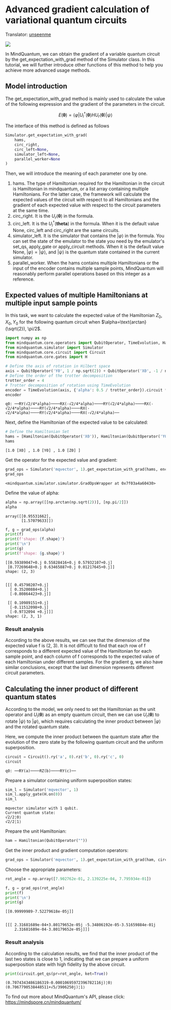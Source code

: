# Advanced gradient calculation of variational quantum circuits

Translator: [unseenme](https://gitee.com/unseenme)

<a href="https://gitee.com/mindspore/docs/blob/master/docs/mindquantum/docs/source_en/get_gradient_of_PQC_with_mindquantum.md" target="_blank"><img src="https://mindspore-website.obs.cn-north-4.myhuaweicloud.com/website-images/master/resource/_static/logo_source_en.png"></a>

In MindQuantum, we can obtain the gradient of a variable quantum circuit by the get_expectation_with_grad method of the Simulator class. In this tutorial, we will further introduce other functions of this method to help you achieve more advanced usage methods.

## Model introduction

The get_expectation_with_grad method is mainly used to calculate the value of the following expression and the gradient of the parameters in the circuit.

$$E(\boldsymbol{\theta})=\left<\varphi\right|U^\dagger_l(\boldsymbol{\theta})HU_r(\boldsymbol{\theta})\left|\psi\right>$$

The interface of this method is defined as follows

```python
Simulator.get_expectation_with_grad(
    hams,
    circ_right,
    circ_left=None,
    simulator_left=None,
    parallel_worker=None
)
```

Then, we will introduce the meaning of each parameter one by one.

1. hams. The type of Hamiltonian required for the Hamiltonian in the circuit is Hamiltonian in mindquantum, or a list array containing multiple Hamiltonians. For the latter case, the framework will calculate the expected values of the circuit with respect to all Hamiltonians and the gradient of each expected value with respect to the circuit parameters at the same time.
2. circ_right. It is the $U_r(\boldsymbol{\theta})$ in the formula.
3. circ_left. It is the $U_l^\dagger(\boldsymbol{theta})$ in the formula. When it is the default value None, circ_left and circ_right are the same circuits.
4. simulator_left. It is the simulator that contains the $\left|\varphi\right>$ in the formula. You can set the state of the emulator to the state you need by the emulator's set_qs, apply_gate or apply_circuit methods. When it is the default value None, $\left|\varphi\right>=\left|\psi\right>$, and $\left|\psi\right>$ is the quantum state contained in the current simulator.
5. parallel_worker. When the hams contains multiple Hamiltonians or the input of the encoder contains multiple sample points, MindQuantum will reasonably perform parallel operations based on this integer as a reference.

## Expected values of multiple Hamiltonians at multiple input sample points

In this task, we want to calculate the expected value of the Hamiltonian $Z_0, X_0, Y_0$ for the following quantum circuit when $\alpha=\text{arctan}(\sqrt{2}), \pi/2$.

```python
import numpy as np
from mindquantum.core.operators import QubitOperator, TimeEvolution, Hamiltonian
from mindquantum.simulator import Simulator
from mindquantum.core.circuit import Circuit
from mindquantum.core.gates import H

# Define the axis of rotation in Hilbert space
axis = QubitOperator('Y0', 1 / np.sqrt(2)) + QubitOperator('X0', -1 / np.sqrt(2))
# Define the order of the trotter decomposition
trotter_order = 4
# Trotter decomposition of rotation using TimeEvolution
encoder = TimeEvolution(axis, {'alpha': 0.5 / trotter_order}).circuit * trotter_order
encoder
```

```text
q0: ──RY(√2/4*alpha)────RX(-√2/4*alpha)────RY(√2/4*alpha)────RX(-√2/4*alpha)────RY(√2/4*alpha)────RX(-√2/4*alpha)────RY(√2/4*alpha)────RX(-√2/4*alpha)──
```

Next, define the Hamiltonian of the expected value to be calculated:

```python
# Define the Hamiltonian Set
hams = [Hamiltonian(QubitOperator('X0')), Hamiltonian(QubitOperator('Y0')), Hamiltonian(QubitOperator('Z0'))]
hams
```

```text
[1.0 [X0] , 1.0 [Y0] , 1.0 [Z0] ]
```

Get the operator for the expected value and gradient:

```python
grad_ops = Simulator('mqvector', 1).get_expectation_with_grad(hams, encoder.as_encoder(), parallel_worker=6)
grad_ops
```

```text
<mindquantum.simulator.simulator.GradOpsWrapper at 0x7f03a4a60430>
```

Define the value of alpha:

```python
alpha = np.array([[np.arctan(np.sqrt(2))], [np.pi/2]])
alpha
```

```text
array([[0.95531662],
       [1.57079633]])
```

```python
f, g = grad_ops(alpha)
print(f)
print(f'shape: {f.shape}')
print('\n')
print(g)
print(f'shape: {g.shape}')
```

```text
[[0.59389047+0.j 0.55828416+0.j 0.57932107+0.j]
 [0.77269648+0.j 0.63465887+0.j 0.01217645+0.j]]
shape: (2, 3)


[[[ 0.45790207+0.j]
  [ 0.35200884+0.j]
  [-0.80864423+0.j]]

 [[ 0.10989151+0.j]
  [-0.11512098+0.j]
  [-0.9732094 +0.j]]]
shape: (2, 3, 1)
```

### Result analysis

According to the above results, we can see that the dimension of the expected value f is (2, 3). It is not difficult to find that each row of f corresponds to a different expected value of the Hamiltonian for each sample point, and each column of f corresponds to the expected value of each Hamiltonian under different samples. For the gradient g, we also have similar conclusions, except that the last dimension represents different circuit parameters.

## Calculating the inner product of different quantum states

According to the model, we only need to set the Hamiltonian as the unit operator and $U_l(\boldsymbol{\theta})$ as an empty quantum circuit, then we can use $U_r(\boldsymbol{\theta})$ to rotate $\left|\psi\right>$ to $\left|\varphi\right>$, which requires calculating the inner product between $\left|\varphi\right>$ and the rotated quantum state.

Here, we compute the inner product between the quantum state after the evolution of the zero state by the following quantum circuit and the uniform superposition.

```python
circuit = Circuit().ry('a', 0).rz('b', 0).ry('c', 0)
circuit
```

```text
q0: ──RY(a)────RZ(b)────RY(c)──
```

Prepare a simulator containing uniform superposition states:

```python
sim_l = Simulator('mqvector', 1)
sim_l.apply_gate(H.on(0))
sim_l
```

```text
mqvector simulator with 1 qubit.
Current quantum state:
√2/2¦0⟩
√2/2¦1⟩
```

Prepare the unit Hamiltonian:

```python
ham = Hamiltonian(QubitOperator(""))
```

Get the inner product and gradient computation operators:

```python
grad_ops = Simulator('mqvector', 1).get_expectation_with_grad(ham, circuit, Circuit(), simulator_left=sim_l)
```

Choose the appropriate parameters:

```python
rot_angle = np.array([7.902762e-01, 2.139225e-04, 7.795934e-01])
```

```python
f, g = grad_ops(rot_angle)
print(f)
print('\n')
print(g)
```

```text
[[0.99999989-7.52279618e-05j]]


[[[ 2.31681689e-04+3.80179652e-05j -5.34806192e-05-3.51659884e-01j
    2.31681689e-04-3.80179652e-05j]]]
```

### Result analysis

According to the calculation results, we find that the inner product of the last two states is close to 1, indicating that we can prepare a uniform superposition state with high fidelity by the above circuit.

```python
print(circuit.get_qs(pr=rot_angle, ket=True))
```

```text
(0.7074343486186319-0.00010695972396782116j)¦0⟩
(0.7067790538448511+√5/3906250j)¦1⟩
```

To find out more about MindQuantum's API, please click: https://mindspore.cn/mindquantum/
